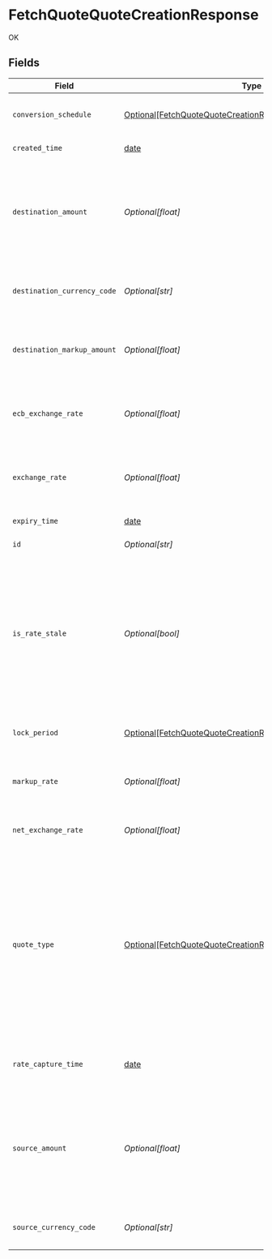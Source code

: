 # FetchQuoteQuoteCreationResponse

OK


## Fields

| Field                                                                                                                                                                                                                                                 | Type                                                                                                                                                                                                                                                  | Required                                                                                                                                                                                                                                              | Description                                                                                                                                                                                                                                           | Example                                                                                                                                                                                                                                               |
| ----------------------------------------------------------------------------------------------------------------------------------------------------------------------------------------------------------------------------------------------------- | ----------------------------------------------------------------------------------------------------------------------------------------------------------------------------------------------------------------------------------------------------- | ----------------------------------------------------------------------------------------------------------------------------------------------------------------------------------------------------------------------------------------------------- | ----------------------------------------------------------------------------------------------------------------------------------------------------------------------------------------------------------------------------------------------------- | ----------------------------------------------------------------------------------------------------------------------------------------------------------------------------------------------------------------------------------------------------- |
| `conversion_schedule`                                                                                                                                                                                                                                 | [Optional[FetchQuoteQuoteCreationResponseConversionSchedule]](../../models/operations/fetchquotequotecreationresponseconversionschedule.md)                                                                                                           | :heavy_minus_sign:                                                                                                                                                                                                                                    | The time period after which the conversion should be settled.                                                                                                                                                                                         | immediate                                                                                                                                                                                                                                             |
| `created_time`                                                                                                                                                                                                                                        | [date](https://docs.python.org/3/library/datetime.html#date-objects)                                                                                                                                                                                  | :heavy_minus_sign:                                                                                                                                                                                                                                    | Time of creation in UTC.                                                                                                                                                                                                                              | 2021-03-09T06:46:03.000Z                                                                                                                                                                                                                              |
| `destination_amount`                                                                                                                                                                                                                                  | *Optional[float]*                                                                                                                                                                                                                                     | :heavy_minus_sign:                                                                                                                                                                                                                                    | The amount needed in the destination currency. This value is for reference only and will not be used as the actual conversion amount.                                                                                                                 | 13.42                                                                                                                                                                                                                                                 |
| `destination_currency_code`                                                                                                                                                                                                                           | *Optional[str]*                                                                                                                                                                                                                                       | :heavy_minus_sign:                                                                                                                                                                                                                                    | 3-letter [ISO-4217 currency code](https://www.iso.org/iso-4217-currency-codes.html) for the destination amount.                                                                                                                                       | SGD                                                                                                                                                                                                                                                   |
| `destination_markup_amount`                                                                                                                                                                                                                           | *Optional[float]*                                                                                                                                                                                                                                     | :heavy_minus_sign:                                                                                                                                                                                                                                    | The amount charged in the destination currency as the markup for the conversion.                                                                                                                                                                      | 0.07                                                                                                                                                                                                                                                  |
| `ecb_exchange_rate`                                                                                                                                                                                                                                   | *Optional[float]*                                                                                                                                                                                                                                     | :heavy_minus_sign:                                                                                                                                                                                                                                    | Europe Central Bank's exchange rate for this currency pair, provided only for EU and UK.                                                                                                                                                              | 1.349324513                                                                                                                                                                                                                                           |
| `exchange_rate`                                                                                                                                                                                                                                       | *Optional[float]*                                                                                                                                                                                                                                     | :heavy_minus_sign:                                                                                                                                                                                                                                    | Foreign exchange market rate for the currency pair, used as the benchmark for quote calculation.                                                                                                                                                      | 1.349324513                                                                                                                                                                                                                                           |
| `expiry_time`                                                                                                                                                                                                                                         | [date](https://docs.python.org/3/library/datetime.html#date-objects)                                                                                                                                                                                  | :heavy_minus_sign:                                                                                                                                                                                                                                    | Expiry time of the quote in UTC.                                                                                                                                                                                                                      | 2021-03-09T06:46:03.000Z                                                                                                                                                                                                                              |
| `id`                                                                                                                                                                                                                                                  | *Optional[str]*                                                                                                                                                                                                                                       | :heavy_minus_sign:                                                                                                                                                                                                                                    | Unique identifier of the quote.                                                                                                                                                                                                                       | quote_1234567890abcdefABCDEF                                                                                                                                                                                                                          |
| `is_rate_stale`                                                                                                                                                                                                                                       | *Optional[bool]*                                                                                                                                                                                                                                      | :heavy_minus_sign:                                                                                                                                                                                                                                    | Indicates whether the exchange rate provided is stale. A value of "true" suggests that the exchange rate information is no longer current. Clients can use this flag to make informed decisions based on the freshness of the exchange rate.          |                                                                                                                                                                                                                                                       |
| `lock_period`                                                                                                                                                                                                                                         | [Optional[FetchQuoteQuoteCreationResponseLockPeriod]](../../models/operations/fetchquotequotecreationresponselockperiod.md)                                                                                                                           | :heavy_minus_sign:                                                                                                                                                                                                                                    | The duration for which the quote remains valid after creation.                                                                                                                                                                                        | 15_mins                                                                                                                                                                                                                                               |
| `markup_rate`                                                                                                                                                                                                                                         | *Optional[float]*                                                                                                                                                                                                                                     | :heavy_minus_sign:                                                                                                                                                                                                                                    | Markup rate applied to the exchange rate for the conversion by Nium.                                                                                                                                                                                  | 0.006745677                                                                                                                                                                                                                                           |
| `net_exchange_rate`                                                                                                                                                                                                                                   | *Optional[float]*                                                                                                                                                                                                                                     | :heavy_minus_sign:                                                                                                                                                                                                                                    | Exchange rate with markup to be used for the conversion.                                                                                                                                                                                              | 1.342255231                                                                                                                                                                                                                                           |
| `quote_type`                                                                                                                                                                                                                                          | [Optional[FetchQuoteQuoteCreationResponseQuoteType]](../../models/operations/fetchquotequotecreationresponsequotetype.md)                                                                                                                             | :heavy_minus_sign:                                                                                                                                                                                                                                    | The type of the quote.<br/>  * `balance_transfer`: Quote for transferring the balance from one currency to another within the same customer wallet.<br/>  * `payout`: Quote for transferring money to a registered beneficiary's wallet in another currency.<br/> |                                                                                                                                                                                                                                                       |
| `rate_capture_time`                                                                                                                                                                                                                                   | [date](https://docs.python.org/3/library/datetime.html#date-objects)                                                                                                                                                                                  | :heavy_minus_sign:                                                                                                                                                                                                                                    | Time in UTC at which exchange rate was obtained from the rate provider                                                                                                                                                                                | 2021-03-09T06:46:03.000Z                                                                                                                                                                                                                              |
| `source_amount`                                                                                                                                                                                                                                       | *Optional[float]*                                                                                                                                                                                                                                     | :heavy_minus_sign:                                                                                                                                                                                                                                    | The source amount to be converted to the destination currency. This value is for reference only and will not be used as the actual conversion amount.                                                                                                 | 13.42                                                                                                                                                                                                                                                 |
| `source_currency_code`                                                                                                                                                                                                                                | *Optional[str]*                                                                                                                                                                                                                                       | :heavy_minus_sign:                                                                                                                                                                                                                                    | 3-letter [ISO-4217 currency code](https://www.iso.org/iso-4217-currency-codes.html) for the source amount.                                                                                                                                            | USD                                                                                                                                                                                                                                                   |